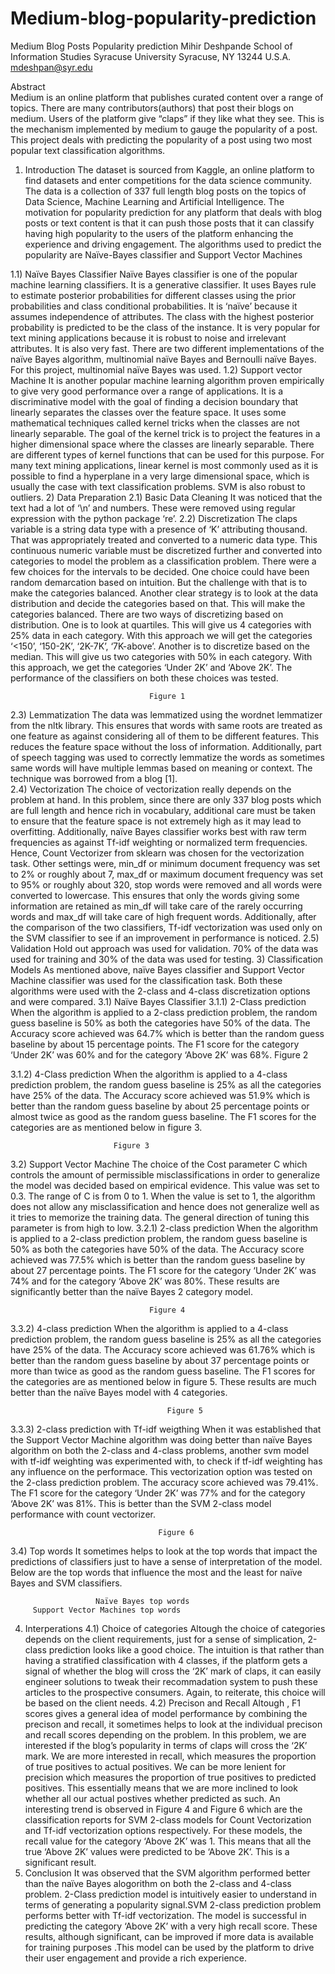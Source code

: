 # Medium-blog-popularity-prediction
Medium Blog Posts Popularity prediction
Mihir Deshpande
School of Information Studies
Syracuse University
Syracuse, NY 13244 U.S.A.
 mdeshpan@syr.edu
  
 
Abstract                                                          
 Medium is an online platform that publishes curated content over a range of topics. There are many contributors(authors) that post their blogs on medium. Users of the platform give “claps” if they like what they see. This is the mechanism implemented by medium to gauge the popularity of a post. This project deals with predicting the popularity of a post using two most popular text classification algorithms.

 
1)  Introduction
The dataset is sourced from Kaggle, an online platform to find datasets and enter competitions for the data science community. The data is a collection of 337 full length blog posts on the topics of Data Science, Machine Learning and Artificial Intelligence. The motivation for popularity prediction for any platform that deals with blog posts or text content is that it can push those posts that it can classify having high popularity to the users of the platform enhancing the experience and driving engagement. The algorithms used to predict the popularity are Naïve-Bayes classifier and Support Vector Machines     
                                               
 1.1) Naïve Bayes Classifier 
Naïve Bayes classifier is one of the popular machine learning classifiers. It is a generative classifier. It uses Bayes rule to estimate posterior probabilities for different classes using the prior probabilities and class conditional probabilities. It is ‘naïve’ because it assumes independence of attributes. The class with the highest posterior probability is predicted to be the class of the instance. It is very popular for text mining applications because it is robust to noise and irrelevant attributes. It is also very fast. There are two different implementations of the naïve Bayes algorithm, multinomial naïve Bayes and Bernoulli naïve Bayes. For this project, multinomial naïve Bayes was used.
1.2) Support vector Machine 
It is another popular machine learning algorithm proven empirically to give very good performance over a range of applications. It is a discriminative model with the goal of finding a decision boundary that linearly separates the classes over the feature space. It uses some mathematical techniques called kernel tricks when the classes are not linearly separable. The goal of the kernel trick is to project the features in a higher dimensional space where the classes are linearly separable. There are different types of kernel functions that can be used for this purpose. For many text mining applications, linear kernel is most commonly used as it is possible to find a hyperplane in a very large dimensional space, which is usually the case with text classification problems. SVM is also robust to outliers.
2) Data Preparation
2.1) Basic Data Cleaning 
It was noticed that the text had a lot of ‘\n’ and numbers. These were removed using regular expression with the python package ‘re’.
2.2) Discretization
The claps variable is a string data type with a presence of ‘K’ attributing thousand. That was appropriately treated and converted to a numeric data type. This continuous numeric variable must be discretized further and converted into categories to model the problem as a classification problem. There were a few choices for the intervals to be decided. One choice could have been random demarcation based on intuition. But the challenge with that is to make the categories balanced. Another clear strategy is to look at the data distribution and decide the categories based on that. This will make the categories balanced. There are two ways of discretizing based on distribution. One is to look at quartiles. This will give us 4 categories with 25% data in each category. With this approach we will get the categories ‘<150’, ‘150-2K’, ‘2K-7K’, ‘7K-above’. Another is to discretize based on the median. This will give us two categories with 50% in each category. With this approach, we get the categories ‘Under 2K’ and ‘Above 2K’. The performance of the classifiers on both these choices was tested. 
                                                        
                             
                                   Figure 1

2.3) Lemmatization
The data was lemmatized using the wordnet lemmatizer from the nltk library. This ensures that words with same roots are treated as one feature as against considering all of them to be different features. This reduces the feature space without the loss of information. Additionally, part of speech tagging was used to correctly lemmatize the words as sometimes same words will have multiple lemmas based on meaning or context. The technique was borrowed from a blog [1].  
2.4) Vectorization
The choice of vectorization really depends on the problem at hand. In this problem, since there are only 337 blog posts which are full length and hence rich in vocabulary, additional care must be taken to ensure that the feature space is not extremely high as it may lead to overfitting. Additionally, naïve Bayes classifier works best with raw term frequencies as against Tf-idf weighting or normalized term frequencies. Hence, Count Vectorizer from sklearn was chosen for the vectorization task. Other settings were, min_df or minimum document frequency was set to 2% or roughly about 7, max_df or maximum document frequency was set to 95% or roughly about 320, stop words were removed and all words were converted to lowercase. This ensures that only the words giving some information are retained as min_df will take care of the rarely occurring words and max_df will take care of high frequent words. Additionally, after the comparison of the two classifiers, Tf-idf vectorization was used only on the SVM classifier to see if an improvement in performance is noticed.
2.5) Validation 
Hold out approach was used for validation. 70% of the data was used for training and 30% of the data was used for testing. 
3) Classification Models
As mentioned above, naïve Bayes classifier and Support Vector Machine classifier was used for the classification task. Both these algorithms were used with the 2-class and 4-class discretization options and were compared.
3.1) Naïve Bayes Classifier 
3.1.1) 2-Class prediction 
When the algorithm is applied to a 2-class prediction problem, the random guess baseline is 50% as both the categories have 50% of the data. The Accuracy score achieved was 64.7% which is better than the random guess baseline by about 15 percentage points. The F1 score for the category ‘Under 2K’ was 60% and for the category ‘Above 2K’ was 68%.
                                    Figure 2


3.1.2) 4-Class prediction
When the algorithm is applied to a 4-class prediction problem, the random guess baseline is 25% as all the categories have 25% of the data. The Accuracy score achieved was 51.9% which is better than the random guess baseline by about 25 percentage points or almost twice as good as the random guess baseline. The F1 scores for the categories are as mentioned below in figure 3.
                            
                           Figure 3

3.2) Support Vector Machine 
The choice of the Cost parameter C which controls the amount of permissible misclassifications in order to generalize the model was decided based on empirical evidence. This value was set to 0.3. The range of C is from 0 to 1. When the value is set to 1, the algorithm does not allow any misclassification and hence does not generalize well as it tries to memorize the training data. The general direction of tuning this parameter is from high to low.
3.2.1) 2-class prediction 
When the algorithm is applied to a 2-class prediction problem, the random guess baseline is 50% as both the categories have 50% of the data. The Accuracy score achieved was 77.5% which is better than the random guess baseline by about 27 percentage points. The F1 score for the category ‘Under 2K’ was 74% and for the category ‘Above 2K’ was 80%. These results are significantly better than the naïve Bayes 2 category model.
                                        
                                   Figure 4
3.3.2) 4-class prediction 
When the algorithm is applied to a 4-class prediction problem, the random guess baseline is 25% as all the categories have 25% of the data. The Accuracy score achieved was 61.76% which is better than the random guess baseline by about 37 percentage points or more than twice as good as the random guess baseline. The F1 scores for the categories are as mentioned below in figure 5. These results are much better than the naïve Bayes model with 4 categories.

                                             
                                                                                               
                                       Figure 5 
3.3.3) 2-class prediction with Tf-idf weigthing 
When it was established that the Support Vector Machine algorithm was doing better than naïve Bayes algorithm on both the 2-class and 4-class problems, another svm model with tf-idf weighting was experimented with, to check if tf-idf weighting has any influence on the performace. This vectorization option was tested on the 2-class prediction problem. The accuracy score achieved was 79.41%. The F1 score for the category ‘Under 2K’ was 77% and for the category ‘Above 2K’ was 81%. This is better than the SVM 2-class model performance with count vectorizer.
                              
                                                                            
                                     Figure 6



3.4) Top words 
It sometimes helps to look at the top words that impact the predictions of classifiers just to have a sense of interpretation of the model. Below are the top words that influence the most and the least for naïve Bayes and SVM classifiers.


 
                       Naïve Bayes top words                                                         
         Support Vector Machines top words
4) Interperations 
4.1) Choice of categories 
Altough the choice of categories depends on the client requirements, just for a sense of simplication, 2-class prediction looks like a good choice. The intuition is that rather than having a stratified classification with 4 classes, if the platform gets a signal of whether the blog will cross the ‘2K’ mark of claps, it can easily engineer solutions to tweak their recommadation system to push these articles to the prospective consumers. Again, to reiterate, this choice will be based on the client needs.
4.2) Precison and Recall 
Altough , F1 scores gives a general idea of model performance by combining the precison and recall, it sometimes helps to look at the individual precison and recall scores depending on the problem. In this problem, we are interested if the blog’s popularity in terms of claps will cross the ‘2K’ mark. We are more interested in recall, which measures the proportion of true positives to actual positives. We can be more lenient for precision which measures the proportion of true positives to predicted positives. This essentially means that we are more inclined to look whether all our actual postives whether predicted as such. An interesting trend is observed in Figure 4 and Figure 6 which are the classification reports for SVM 2-class models for Count Vectorization and Tf-idf vectorization options respectively. For these models, the recall value for the category ‘Above 2K’ was 1. This means that all the true ‘Above 2K’ values were predicted to be ‘Above 2K’. This is a significant result.
5) Conclusion
It was observed that the SVM algorithm performed better than the naïve Bayes alogorithm on both the 2-class and 4-class problem. 2-Class prediction model is intuitively easier to understand in terms of generating a popularity signal.SVM 2-class prediction problem performs better with Tf-idf vectorization. The model is successful in predicting the category ‘Above 2K’ with a very high recall score. These results, although significant, can be improved if more data is available for training purposes .This model can be used by the platform to drive their user engagement and provide a rich experience.
